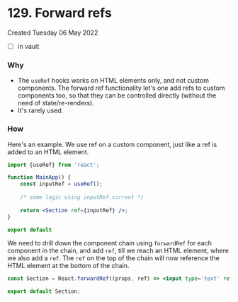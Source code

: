 # 129. Forward refs
Created Tuesday 06 May 2022
- [ ] in vault

### Why
- The `useRef` hooks works on HTML elements only, and not custom components.
The forward ref functionality let's one add refs to custom components too, so that they can be controlled directly (without the need of state/re-renders).
- It's rarely used.

### How
Here's an example. We use ref on a custom component, just like a ref is added to an HTML element.
```jsx
import {useRef} from 'react';

function MainApp() {
	const inputRef = useRef();
	
	/* some logic using inputRef.current */
	
	return <Section ref={inputRef} />;
}

export default 
```

We need to drill down the component chain using `forwardRef` for each component in the chain, and add `ref`,  till we reach an HTML element, where we also add a `ref`. The `ref` on the top of the chain will now reference the HTML element at the bottom of the chain.
```jsx
const Section = React.forwardRef((props, ref) => <input type='text' ref={ref} />);

export default Section;
```
